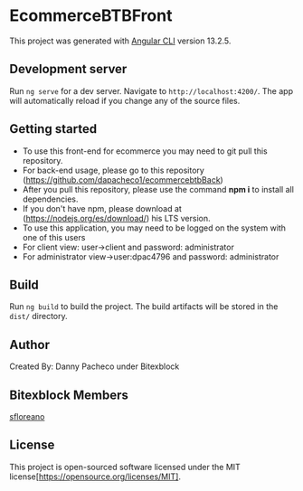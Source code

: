 # EcommerceBTBFront

This project was generated with [Angular CLI](https://github.com/angular/angular-cli) version 13.2.5.

## Development server

Run `ng serve` for a dev server. Navigate to `http://localhost:4200/`. The app will automatically reload if you change any of the source files.

## Getting started
- To use this front-end for ecommerce you may need to git pull this repository.
- For back-end usage, please go to this repository (https://github.com/dapacheco1/ecommercebtbBack)
- After you pull this repository, please use the command **npm i** to install all dependencies.
- If you don't have npm, please download at (https://nodejs.org/es/download/) his LTS version.
- To use this application, you may need to be logged on the system with one of this users
- For client view: user->client and password: administrator
- For administrator view->user:dpac4796 and password: administrator

## Build

Run `ng build` to build the project. The build artifacts will be stored in the `dist/` directory.

## Author
Created By: Danny Pacheco under Bitexblock

## Bitexblock Members
[sfloreano](https://github.com/sfloreano)
## License
This project is open-sourced software licensed under the MIT license[https://opensource.org/licenses/MIT].
